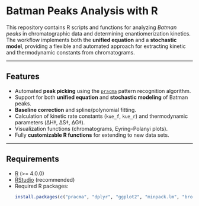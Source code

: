 # Batman Peaks Analysis with R

This repository contains R scripts and functions for analyzing *Batman peaks* in chromatographic data and determining enantiomerization kinetics.  
The workflow implements both the **unified equation** and a **stochastic model**, providing a flexible and automated approach for extracting kinetic and thermodynamic constants from chromatograms.

---

## Features

- Automated **peak picking** using the [`pracma`](https://cran.r-project.org/package=pracma) pattern recognition algorithm.  
- Support for both **unified equation** and **stochastic modeling** of Batman peaks.  
- **Baseline correction** and spline/polynomial fitting.  
- Calculation of kinetic rate constants (`kue_f`, `kue_r`) and thermodynamic parameters (ΔH‡, ΔS‡, ΔG‡).  
- Visualization functions (chromatograms, Eyring–Polanyi plots).  
- Fully **customizable R functions** for extending to new data sets.

---

## Requirements

- [R](https://cran.r-project.org/) (>= 4.0.0)  
- [RStudio](https://posit.co/) (recommended)  
- Required R packages:  
  ```r
  install.packages(c("pracma", "dplyr", "ggplot2", "minpack.lm", "broom"))
